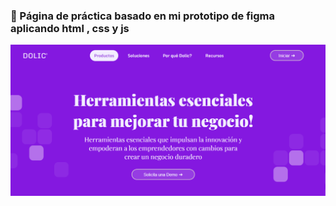 ### 🚀 Página de práctica basado en mi prototipo de figma aplicando html , css y js
![Foto de mi single landing page](img/landing.page.png)
